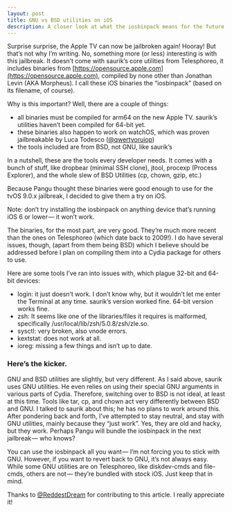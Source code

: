```yaml
---
layout: post
title: GNU vs BSD utilities on iOS
description: A closer look at what the iosbinpack means for the future of jailbreaking.
---
```


Surprise surprise, the Apple TV can now be jailbroken again! Hooray! But that’s not why I’m writing. No, something more (or less) interesting is with this jailbreak. It doesn’t come with saurik’s core utilities from Telesphoreo, it includes binaries from [https://opensource.apple.com](https://opensource.apple.com), compiled by none other than Jonathan Levin (AKA Morpheus). I call these iOS binaries the “iosbinpack” (based on its filename, of course).

Why is this important? Well, there are a couple of things:

- all binaries must be compiled for arm64 on the new Apple TV. saurik’s utilities haven’t been compiled for 64-bit yet.
- these binaries also happen to work on watchOS, which was proven jailbreakable by Luca Todesco ([@qwertyoruiop](https://twitter.com/qwertyoruiop))
- the tools included are from BSD, not GNU, like saurik’s

In a nutshell, these are the tools every developer needs. It comes with a bunch of stuff, like dropbear (minimal SSH clone), jtool, procexp (Process Explorer), and the whole slew of BSD Utilities (cp, chown, gzip, etc.)

Because Pangu thought these binaries were good enough to use for the tvOS 9.0.x jailbreak, I decided to give them a try on iOS.

Note: don’t try installing the iosbinpack on anything device that’s running iOS 6 or lower — it won’t work.

The binaries, for the most part, are very good. They’re much more recent than the ones on Telesphoreo (which date back to 2009!). I do have several issues, though, (apart from them being BSD) which I believe should be addressed before I plan on compiling them into a Cydia package for others to use.

Here are some tools I’ve ran into issues with, which plague 32-bit and 64-bit devices:

- login: it just doesn’t work. I don’t know why, but it wouldn’t let me enter the Terminal at any time. saurik’s version worked fine. 64-bit version works fine.
- zsh: It seems like one of the libraries/files it requires is malformed, specifically /usr/local/lib/zsh/5.0.8/zsh/zle.so.
- sysctl: very broken, also vnode errors.
- kextstat: does not work at all.
- ioreg: missing a few things and isn’t up to date.

### Here’s the kicker.

GNU and BSD utilities are slightly, but very different. As I said above, saurik uses GNU utilities. He even relies on using their special GNU arguments in various parts of Cydia. Therefore, switching over to BSD is not ideal, at least at this time. Tools like tar, cp, and chown act very differently between BSD and GNU. I talked to saurik about this; he has no plans to work around this. After pondering back and forth, I’ve attempted to stay neutral, and stay with GNU utilities, mainly because they “just work”. Yes, they are old and hacky, but they work. Perhaps Pangu will bundle the iosbinpack in the next jailbreak — who knows?

You can use the iosbinpack all you want — I’m not forcing you to stick with GNU. However, if you want to revert back to GNU, it’s not always easy. While some GNU utilities are on Telesphoreo, like diskdev-cmds and file-cmds, others are not — they’re bundled with stock iOS. Just keep that in mind.

Thanks to [@ReddestDream](https://twitter.com/ReddestDream) for contributing to this article. I really appreciate it!